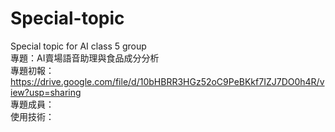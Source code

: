 # Special-topic
Special topic for AI class 5 group
<br />
專題：AI賣場語音助理與食品成分分析
<br />
專題初報：https://drive.google.com/file/d/10bHBRR3HGz52oC9PeBKkf7IZJ7DO0h4R/view?usp=sharing
<br />
專題成員：
<br />
使用技術：
